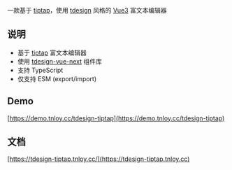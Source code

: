 一款基于 [tiptap](https://github.com/ueberdosis/tiptap)，使用 [tdesign](https://tdesign.tencent.com/vue-next) 风格的 [Vue3](https://cn.vuejs.org/) 富文本编辑器

## 说明

- 基于 [tiptap](https://github.com/ueberdosis/tiptap) 富文本编辑器
- 使用 [tdesign-vue-next](https://tdesign.tencent.com/vue-next) 组件库
- 支持 TypeScript 
- 仅支持 ESM (export/import)

## Demo

[https://demo.tnloy.cc/tdesign-tiptap](https://demo.tnloy.cc/tdesign-tiptap)

## 文档

[https://tdesign-tiptap.tnloy.cc/](https://tdesign-tiptap.tnloy.cc)